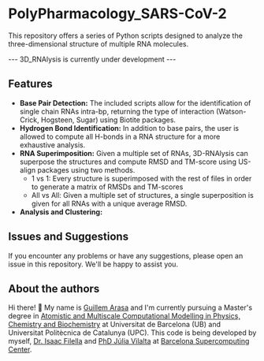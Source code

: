 # PolyPharmacology_SARS-CoV-2

This repository offers a series of Python scripts designed to analyze the three-dimensional structure of multiple RNA molecules.

--- 3D_RNAlysis is currently under development ---

## Features
- **Base Pair Detection:** The included scripts allow for the identification of single chain RNAs intra-bp, returning the type of interaction (Watson-Crick, Hogsteen, Sugar) using Biotite packages.
- **Hydrogen Bond Identification:** In addition to base pairs, the user is allowed to compute all H-bonds in a RNA structure for a more exhaustive analysis.
- **RNA Superimposition:** Given a multiple set of RNAs, 3D-RNAlysis can superpose the structures and compute RMSD and TM-score using US-align packages using two methods.
  - 1 vs 1: Every structure is superimposed with the rest of files in order to generate a matrix of RMSDs and TM-scores
  - All vs All: Given a multiple set of structures, a single superposition is given for all RNAs with a unique average RMSD.
- **Analysis and Clustering:**

## Issues and Suggestions
If you encounter any problems or have any suggestions, please open an issue in this repository. We'll be happy to assist you.


## About the authors
Hi there! 👋 My name is [Guillem Arasa](https://www.linkedin.com/in/guillem-arasa-estivill-1551ab1b3/) and I'm currently pursuing a Master's degree in [Atomistic and Multiscale Computational Modelling in Physics, Chemistry and Biochemistry](http://www.ub.edu/computational_modelling/) at Universitat de Barcelona (UB) and Universitat Politècnica de Catalunya (UPC). This code is being developed by myself, [Dr. Isaac Filella](https://github.com/IFilella) and [PhD Júlia Vilalta](https://github.com/juliavilmor) at [Barcelona Supercomputing Center](https://www.bsc.es/ca).
